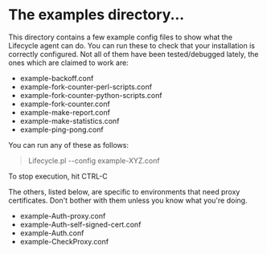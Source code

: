 # The examples directory...

This directory contains a few example config files to show what the Lifecycle agent can do. You can run these to check that your installation is correctly configured. Not all of them have been tested/debugged lately, the ones which are claimed to work are:

- example-backoff.conf
- example-fork-counter-perl-scripts.conf
- example-fork-counter-python-scripts.conf
- example-fork-counter.conf
- example-make-report.conf
- example-make-statistics.conf
- example-ping-pong.conf

You can run any of these as follows:
> Lifecycle.pl --config example-XYZ.conf

To stop execution, hit CTRL-C

The others, listed below, are specific to environments that need proxy certificates. Don't bother with them unless you know what you're doing.
- example-Auth-proxy.conf
- example-Auth-self-signed-cert.conf
- example-Auth.conf
- example-CheckProxy.conf

